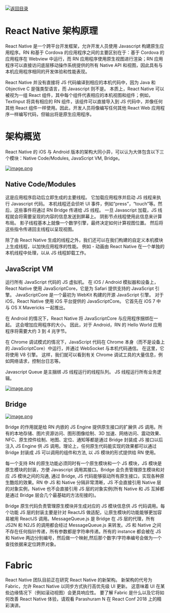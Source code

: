 [![返回目录](https://i.postimg.cc/50XLzC7C/image.png)](https://github.com/wx-chevalier/Web-Series)

# React Native 架构原理

React Native 是一个跨平台开发框架，允许开发人员使用 Javascript 构建原生应用程序。RN 和基于 Cordova 的应用程序之间的主要区别在于：基于 Cordova 的应用程序在 Webview 中运行，而 RN 应用程序使用原生视图进行渲染；RN 应用程序可以直接访问底层移动操作系统提供的所有 Native API 和视图，因此具有与本机应用程序相同的开发体验和性能表现。

React Native 并没有直接将 JS 代码编译到相应的本机代码中，因为 Java 和 Objective C 是强类型语言，而 Javascript 则不是。 本质上，React Native 可以被视为一组 React 组件，其中每个组件代表相应的本机视图和组件；例如，TextInput 将具有相应的 RN 组件，该组件可以直接导入到 JS 代码中，并像任何其他 React 组件一样使用。因此，开发人员将像编写任何其他 React Web 应用程序一样编写代码，但输出将是原生应用程序。

# 架构概览

React Native 的 iOS 与 Android 版本的架构大同小异，可以认为大体包含以下三个模块：Native Code/Modules, JavaScript VM, Bridge。

[![image.png](https://i.postimg.cc/6q2TyxV7/image.png)](https://postimg.cc/64KBmSmw)

## Native Code/Modules

这是应用程序启动后立即生成的主要线程。 它加载应用程序并启动 JS 线程来执行 Javascript 代码。 本机线程还会侦听 UI 事件，例如“press”，“touch”等。然后，这些事件将通过 RN Bridge 传递给 JS 线程。 一旦 Javascript 加载，JS 线程就会将需要呈现的内容的信息发送到屏幕上。 阴影节点线程使用此信息来计算布局。 影子线程基本上就像一个数学引擎，最终决定如何计算视图位置。 然后将这些指令传递回主线程以呈现视图。

除了由 React Native 生成的线程之外，我们还可以在我们构建的自定义本机模块上生成线程，以加快应用程序的性能。 例如 - 动画由 React Native 在一个单独的本机线程中处理，以从 JS 线程卸载工作。

## JavaScript VM

运行所有 JavaScript 代码的 JS 虚拟机。 在 iOS / Android 模拟器和设备上，React Native 使用 JavaScriptCore，它是为 Safari 提供支持的 JavaScript 引擎。 JavaScriptCore 是一个最初为 WebKit 构建的开源 JavaScript 引擎。 对于 iOS，React Native 使用 iOS 平台提供的 JavaScriptCore。 它首先在 iOS 7 中与 OS X Mavericks 一起推出。

在 Android 的情况下，React Native 将 JavaScriptCore 与应用程序捆绑在一起。 这会增加应用程序的大小。 因此，对于 Android，RN 的 Hello World 应用程序将需要大约 3 到 4 兆字节。

在 Chrome 调试模式的情况下，JavaScript 代码在 Chrome 本身（而不是设备上的 JavaScriptCore）中运行，并通过 WebSocket 与本机代码通信。 在这里，它将使用 V8 引擎。 这样，我们就可以看到有关 Chrome 调试工具的大量信息，例如网络请求，控制台日志等。

Javascript Queue 是主捆绑 JS 线程运行的线程队列。 JS 线程运行所有业务逻辑。

[![image.png](https://i.postimg.cc/50j2RWRP/image.png)](https://postimg.cc/HcDmrRH5)

## Bridge

[![image.png](https://i.postimg.cc/VspRfjX6/image.png)](https://postimg.cc/gryR4LSF)

Bridge 的作用就是给 RN 内嵌的 JS Engine 提供原生接口的扩展供 JS 调用。所有的本地存储、图片资源访问、图形图像绘制、3D 加速、网络访问、震动效果、NFC、原生控件绘制、地图、定位、通知等都是通过 Bridge 封装成 JS 接口以后注入 JS Engine 供 JS 调用。理论上，任何原生代码能实现的效果都可以通过 Bridge 封装成 JS 可以调用的组件和方法, 以 JS 模块的形式提供给 RN 使用。

每一个支持 RN 的原生功能必须同时有一个原生模块和一个 JS 模块，JS 模块是原生模块的封装，方便 Javascript 调用其接口。Bridge 会负责管理原生模块和对应 JS 模块之间的沟通, 通过 Bridge, JS 代码能够驱动所有原生接口，实现各种原生酷炫的效果。RN 中 JS 和 Native 分隔非常清晰，JS 不会直接引用 Native 层的对象实例，Native 也不会直接引用 JS 层的对象实例(所有 Native 和 JS 互掉都是通过 Bridge 层会几个最基础的方法衔接的)。

Bridge 原生代码负责管理原生模块并生成对应的 JS 模块信息供 JS 代码调用。每个功能 JS 层的封装主要是针对 ReactJS 做适配，让原生模块的功能能够更加容易被用 ReactJS 调用。MessageQueue.js 是 Bridge 在 JS 层的代理，所有 JS2N 和 N2JS 的调用都会经过 MessageQueue.js 来转发。JS 和 Native 之间不存在任何指针传递，所有参数都是字符串传递。所有的 instance 都会被在 JS 和 Native 两边分别编号，然后做一个映射,然后那个数字/字符串编号会做为一个查找依据来定位跨界对象。

# Fabric

React Native 团队目前正在研究 React Native 的新架构。 新架构的代号为 Fabric，允许 React Native 以同步方式执行高优先级 UI 更新。 这意味着 UI 在某些边缘情况下（例如滚动视图）会更具响应性。 要了解 Fabric 是什么以及它将如何改善 React Native 体验，请观看 Parashuram N 在 React Conf 2018 上的精彩演讲。
